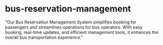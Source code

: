 # bus-reservation-management
 "Our Bus Reservation Management System simplifies booking for passengers and streamlines operations for bus operators. With easy booking, real-time updates, and efficient management tools, it enhances the overall bus transportation experience."
